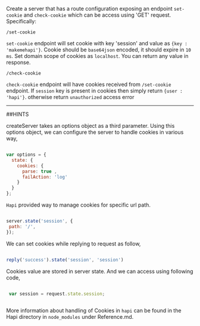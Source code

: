 Create a server that has a route configuration exposing an endpoint ``set-cookie`` and ``check-cookie`` which can be access using 'GET' request. Specifically:
 
```
/set-cookie

```
 
``set-cookie`` endpoint will set cookie with key 'session' and value as ```{key : 'makemehapi'}```. Cookie  should be  ```base64json``` encoded, it should expire in ```10 ms```. Set domain scope of cookies as ```localhost```.  You can return any value in response. 
 
 ```
 /check-cookie

 ```
 
 ``check-cookie`` endpoint will have cookies received from ```/set-cookie``` endpoint. If ```session``` key is  present in cookies then simply  return ```{user : 'hapi'}```. otherwise return  ```unauthorized```  access error
 
 -----------------------------------------------------------------
 ##HINTS

createServer takes an options object as a third parameter. Using this options object, we can configure the server to handle cookies in various way,

```js

var options = {
  state: {
    cookies: {
      parse: true ,
      failAction: 'log'
    }
  }
};

```

```Hapi``` provided way to manage cookies for specific url path.
 
 ```js
 
server.state('session', {
  path: '/',
});


 ```

 We can set cookies while replying to request as follow,
 
 ```js
 
 reply('success').state('session', 'session')
 ```
 
Cookies value are stored in server state. And we can access using following code,
 
 ```js
 
  var session = request.state.session;
  
```
More information about handling of Cookies in ``hapi`` can be found in the Hapi directory in `node_modules` under Reference.md.
 
